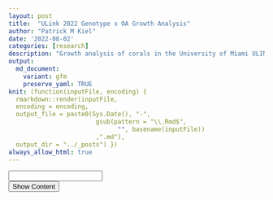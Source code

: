 ```yaml
---
layout: post
title:  "ULink 2022 Genotype x OA Growth Analysis"
author: "Patrick M Kiel"
date: '2022-08-02'
categories: [research]
description: "Growth analysis of corals in the University of Miami ULINK Genotype x ocean acidifcation experiment to test for mechanisms of resilience to global change within the critically endangered Acropora cervicornis."
output:
  md_document:
    variant: gfm
    preserve_yaml: TRUE
knit: (function(inputFile, encoding) {
  rmarkdown::render(inputFile, 
  encoding = encoding, 
  output_file = paste0(Sys.Date(), "-",
                        gsub(pattern = "\\.Rmd$",
                              "", basename(inputFile))
                        ,".md"), 
  output_dir = "../_posts") })
always_allow_html: true
---
```


<script type="text/javascript">
function verify() {
  <!-- set the password here -->
  if (document.getElementById('password').value === 'ulink') {
    document.getElementById('HIDDENDIV').classList.remove("hidden"); 
    document.getElementById('credentials').classList.add("hidden"); // Hide the div containing the credentials
  } else {
    alert('Invalid Password! You cannot view this content.');
    password.setSelectionRange(0, password.value.length);
  }
  return false;
}
</script>
<style type="text/css">
/*Change content Display */
.hidden {
  display: none;
}
</style>
<!-- The password box -->

<div id="credentials">

<input type="text" id="password" onkeydown="if (event.keyCode == 13) verify()" />
<br/>
<input id="button" type="button" value="Show Content" onclick="verify()" />

</div>

<!-- The content we want to show after password -->

<div id="HIDDENDIV" class="hidden" markdown="1">

<!-- Place all chunks, text, etc here as you would a normal RMarkdown document -->

# Overview

# Calcification Analysis

<img src="/notebook/images/ulinkGrowth2022/calcification graphs-1.png" width="40%" style="display: block; margin: auto;" /><img src="/notebook/images/ulinkGrowth2022/calcification graphs-2.png" width="40%" style="display: block; margin: auto;" />

There is some obvious genet-specific responses.

1.  Cheetos-B calcification rate was nearly identical across HCO2 and
    LCO2 groups. This genet also had high initial mortality and the
    worst survivorship rate throughout the experiment. It is entirely
    possible that this genotype did not do well in the aquariums and its
    diminished calcification rate is an effect of overall health and not
    treatment.

2.  SI-A and AC-2 had the highest average calcification rates and there
    was no significant difference between these two genotypes.

3.  When looking at just controls, the only significant different
    genotype is Cheetos-B. Thus, there is a difference in sensitivity to
    OA but no observable differences in ambient conditions.

<table class=" lightable-classic" style="font-family: &quot;Arial Narrow&quot;, &quot;Source Sans Pro&quot;, sans-serif; margin-left: auto; margin-right: auto;">
<caption>
Means of Treatment
</caption>
<thead>
<tr>
<th style="text-align:center;font-weight: bold;">
treatment
</th>
<th style="text-align:center;font-weight: bold;">
variable
</th>
<th style="text-align:center;font-weight: bold;">
n
</th>
<th style="text-align:center;font-weight: bold;">
mean
</th>
<th style="text-align:center;font-weight: bold;">
sd
</th>
</tr>
</thead>
<tbody>
<tr>
<td style="text-align:center;">
HCO2
</td>
<td style="text-align:center;">
dailyG
</td>
<td style="text-align:center;">
46
</td>
<td style="text-align:center;">
0.334
</td>
<td style="text-align:center;">
0.140
</td>
</tr>
<tr>
<td style="text-align:center;">
LCO2
</td>
<td style="text-align:center;">
dailyG
</td>
<td style="text-align:center;">
43
</td>
<td style="text-align:center;">
0.568
</td>
<td style="text-align:center;">
0.249
</td>
</tr>
</tbody>
</table>
<table class=" lightable-classic" style="font-family: &quot;Arial Narrow&quot;, &quot;Source Sans Pro&quot;, sans-serif; margin-left: auto; margin-right: auto;">
<caption>
Stats of Treatment
</caption>
<thead>
<tr>
<th style="text-align:center;font-weight: bold;">
.y.
</th>
<th style="text-align:center;font-weight: bold;">
group1
</th>
<th style="text-align:center;font-weight: bold;">
group2
</th>
<th style="text-align:center;font-weight: bold;">
n1
</th>
<th style="text-align:center;font-weight: bold;">
n2
</th>
<th style="text-align:center;font-weight: bold;">
statistic
</th>
<th style="text-align:center;font-weight: bold;">
df
</th>
<th style="text-align:center;font-weight: bold;">
p
</th>
<th style="text-align:center;font-weight: bold;">
p.signif
</th>
</tr>
</thead>
<tbody>
<tr>
<td style="text-align:center;">
dailyG
</td>
<td style="text-align:center;">
HCO2
</td>
<td style="text-align:center;">
LCO2
</td>
<td style="text-align:center;">
46
</td>
<td style="text-align:center;">
43
</td>
<td style="text-align:center;">
-5.512
</td>
<td style="text-align:center;">
87
</td>
<td style="text-align:center;">
0
</td>
<td style="text-align:center;">
\*\*\*\*
</td>
</tr>
</tbody>
</table>
<table class=" lightable-classic" style="font-family: &quot;Arial Narrow&quot;, &quot;Source Sans Pro&quot;, sans-serif; margin-left: auto; margin-right: auto;">
<caption>
Effect Size of Treatment
</caption>
<thead>
<tr>
<th style="text-align:center;font-weight: bold;">
.y.
</th>
<th style="text-align:center;font-weight: bold;">
group1
</th>
<th style="text-align:center;font-weight: bold;">
group2
</th>
<th style="text-align:center;font-weight: bold;">
effsize
</th>
<th style="text-align:center;font-weight: bold;">
n1
</th>
<th style="text-align:center;font-weight: bold;">
n2
</th>
<th style="text-align:center;font-weight: bold;">
magnitude
</th>
</tr>
</thead>
<tbody>
<tr>
<td style="text-align:center;">
dailyG
</td>
<td style="text-align:center;">
HCO2
</td>
<td style="text-align:center;">
LCO2
</td>
<td style="text-align:center;">
-1.1692
</td>
<td style="text-align:center;">
46
</td>
<td style="text-align:center;">
43
</td>
<td style="text-align:center;">
large
</td>
</tr>
</tbody>
</table>
<table class=" lightable-classic" style="font-family: &quot;Arial Narrow&quot;, &quot;Source Sans Pro&quot;, sans-serif; margin-left: auto; margin-right: auto;">
<caption>
TukeyHSD Results of Anova
</caption>
<thead>
<tr>
<th style="text-align:center;font-weight: bold;">
term
</th>
<th style="text-align:center;font-weight: bold;">
contrast
</th>
<th style="text-align:center;font-weight: bold;">
adj.p.value
</th>
<th style="text-align:center;font-weight: bold;">
significance
</th>
</tr>
</thead>
<tbody>
<tr>
<td style="text-align:center;">
treatment
</td>
<td style="text-align:center;">
LCO2-HCO2
</td>
<td style="text-align:center;">
0.0000
</td>
<td style="text-align:center;">
\*\*\*
</td>
</tr>
<tr>
<td style="text-align:center;">
treatment:genotype
</td>
<td style="text-align:center;">
HCO2:Cheetos-B-LCO2:AC-2
</td>
<td style="text-align:center;">
0.0000
</td>
<td style="text-align:center;">
\*\*\*
</td>
</tr>
<tr>
<td style="text-align:center;">
treatment:genotype
</td>
<td style="text-align:center;">
HCO2:MB-C-LCO2:AC-2
</td>
<td style="text-align:center;">
0.0000
</td>
<td style="text-align:center;">
\*\*\*
</td>
</tr>
<tr>
<td style="text-align:center;">
treatment:genotype
</td>
<td style="text-align:center;">
LCO2:SI-A-HCO2:Cheetos-B
</td>
<td style="text-align:center;">
0.0000
</td>
<td style="text-align:center;">
\*\*\*
</td>
</tr>
<tr>
<td style="text-align:center;">
treatment:genotype
</td>
<td style="text-align:center;">
LCO2:SI-A-HCO2:MB-C
</td>
<td style="text-align:center;">
0.0000
</td>
<td style="text-align:center;">
\*\*\*
</td>
</tr>
<tr>
<td style="text-align:center;">
genotype
</td>
<td style="text-align:center;">
SI-A-Cheetos-B
</td>
<td style="text-align:center;">
0.0004
</td>
<td style="text-align:center;">
\*\*\*
</td>
</tr>
<tr>
<td style="text-align:center;">
treatment:genotype
</td>
<td style="text-align:center;">
LCO2:AC-2-HCO2:AC-2
</td>
<td style="text-align:center;">
0.0004
</td>
<td style="text-align:center;">
\*\*\*
</td>
</tr>
<tr>
<td style="text-align:center;">
genotype
</td>
<td style="text-align:center;">
Cheetos-B-AC-2
</td>
<td style="text-align:center;">
0.0008
</td>
<td style="text-align:center;">
\*\*\*
</td>
</tr>
<tr>
<td style="text-align:center;">
treatment:genotype
</td>
<td style="text-align:center;">
LCO2:Cheetos-B-LCO2:AC-2
</td>
<td style="text-align:center;">
0.0020
</td>
<td style="text-align:center;">
\*\*
</td>
</tr>
<tr>
<td style="text-align:center;">
treatment:genotype
</td>
<td style="text-align:center;">
LCO2:SI-A-HCO2:AC-2
</td>
<td style="text-align:center;">
0.0051
</td>
<td style="text-align:center;">
\*\*
</td>
</tr>
<tr>
<td style="text-align:center;">
treatment:genotype
</td>
<td style="text-align:center;">
LCO2:SI-A-LCO2:Cheetos-B
</td>
<td style="text-align:center;">
0.0151
</td>
<td style="text-align:center;">
\*
</td>
</tr>
<tr>
<td style="text-align:center;">
treatment:genotype
</td>
<td style="text-align:center;">
HCO2:SI-A-LCO2:AC-2
</td>
<td style="text-align:center;">
0.0156
</td>
<td style="text-align:center;">
\*
</td>
</tr>
<tr>
<td style="text-align:center;">
genotype
</td>
<td style="text-align:center;">
SI-A-MB-C
</td>
<td style="text-align:center;">
0.0161
</td>
<td style="text-align:center;">
\*
</td>
</tr>
<tr>
<td style="text-align:center;">
treatment:genotype
</td>
<td style="text-align:center;">
LCO2:MB-C-HCO2:Cheetos-B
</td>
<td style="text-align:center;">
0.0184
</td>
<td style="text-align:center;">
\*
</td>
</tr>
<tr>
<td style="text-align:center;">
treatment:genotype
</td>
<td style="text-align:center;">
LCO2:MB-C-HCO2:MB-C
</td>
<td style="text-align:center;">
0.0235
</td>
<td style="text-align:center;">
\*
</td>
</tr>
<tr>
<td style="text-align:center;">
genotype
</td>
<td style="text-align:center;">
MB-C-AC-2
</td>
<td style="text-align:center;">
0.0303
</td>
<td style="text-align:center;">
\*
</td>
</tr>
<tr>
<td style="text-align:center;">
treatment:genotype
</td>
<td style="text-align:center;">
LCO2:SI-A-HCO2:SI-A
</td>
<td style="text-align:center;">
0.1224
</td>
<td style="text-align:center;">
NS
</td>
</tr>
<tr>
<td style="text-align:center;">
treatment:genotype
</td>
<td style="text-align:center;">
HCO2:SI-A-HCO2:Cheetos-B
</td>
<td style="text-align:center;">
0.1424
</td>
<td style="text-align:center;">
NS
</td>
</tr>
<tr>
<td style="text-align:center;">
treatment:genotype
</td>
<td style="text-align:center;">
LCO2:MB-C-LCO2:AC-2
</td>
<td style="text-align:center;">
0.1772
</td>
<td style="text-align:center;">
NS
</td>
</tr>
<tr>
<td style="text-align:center;">
treatment:genotype
</td>
<td style="text-align:center;">
HCO2:SI-A-HCO2:MB-C
</td>
<td style="text-align:center;">
0.1870
</td>
<td style="text-align:center;">
NS
</td>
</tr>
<tr>
<td style="text-align:center;">
treatment:genotype
</td>
<td style="text-align:center;">
LCO2:MB-C-LCO2:Cheetos-B
</td>
<td style="text-align:center;">
0.4524
</td>
<td style="text-align:center;">
NS
</td>
</tr>
<tr>
<td style="text-align:center;">
genotype
</td>
<td style="text-align:center;">
MB-C-Cheetos-B
</td>
<td style="text-align:center;">
0.4535
</td>
<td style="text-align:center;">
NS
</td>
</tr>
<tr>
<td style="text-align:center;">
treatment:genotype
</td>
<td style="text-align:center;">
LCO2:MB-C-HCO2:AC-2
</td>
<td style="text-align:center;">
0.4956
</td>
<td style="text-align:center;">
NS
</td>
</tr>
<tr>
<td style="text-align:center;">
treatment:genotype
</td>
<td style="text-align:center;">
LCO2:SI-A-LCO2:MB-C
</td>
<td style="text-align:center;">
0.6427
</td>
<td style="text-align:center;">
NS
</td>
</tr>
<tr>
<td style="text-align:center;">
treatment:genotype
</td>
<td style="text-align:center;">
HCO2:Cheetos-B-HCO2:AC-2
</td>
<td style="text-align:center;">
0.6949
</td>
<td style="text-align:center;">
NS
</td>
</tr>
<tr>
<td style="text-align:center;">
treatment:genotype
</td>
<td style="text-align:center;">
HCO2:MB-C-HCO2:AC-2
</td>
<td style="text-align:center;">
0.8038
</td>
<td style="text-align:center;">
NS
</td>
</tr>
<tr>
<td style="text-align:center;">
treatment:genotype
</td>
<td style="text-align:center;">
HCO2:SI-A-LCO2:Cheetos-B
</td>
<td style="text-align:center;">
0.8788
</td>
<td style="text-align:center;">
NS
</td>
</tr>
<tr>
<td style="text-align:center;">
treatment:genotype
</td>
<td style="text-align:center;">
HCO2:SI-A-HCO2:AC-2
</td>
<td style="text-align:center;">
0.9546
</td>
<td style="text-align:center;">
NS
</td>
</tr>
<tr>
<td style="text-align:center;">
treatment:genotype
</td>
<td style="text-align:center;">
LCO2:SI-A-LCO2:AC-2
</td>
<td style="text-align:center;">
0.9799
</td>
<td style="text-align:center;">
NS
</td>
</tr>
<tr>
<td style="text-align:center;">
treatment:genotype
</td>
<td style="text-align:center;">
LCO2:Cheetos-B-HCO2:Cheetos-B
</td>
<td style="text-align:center;">
0.9799
</td>
<td style="text-align:center;">
NS
</td>
</tr>
<tr>
<td style="text-align:center;">
treatment:genotype
</td>
<td style="text-align:center;">
HCO2:SI-A-LCO2:MB-C
</td>
<td style="text-align:center;">
0.9844
</td>
<td style="text-align:center;">
NS
</td>
</tr>
<tr>
<td style="text-align:center;">
treatment:genotype
</td>
<td style="text-align:center;">
HCO2:MB-C-LCO2:Cheetos-B
</td>
<td style="text-align:center;">
0.9948
</td>
<td style="text-align:center;">
NS
</td>
</tr>
<tr>
<td style="text-align:center;">
genotype
</td>
<td style="text-align:center;">
SI-A-AC-2
</td>
<td style="text-align:center;">
0.9987
</td>
<td style="text-align:center;">
NS
</td>
</tr>
<tr>
<td style="text-align:center;">
treatment:genotype
</td>
<td style="text-align:center;">
LCO2:Cheetos-B-HCO2:AC-2
</td>
<td style="text-align:center;">
0.9998
</td>
<td style="text-align:center;">
NS
</td>
</tr>
<tr>
<td style="text-align:center;">
treatment:genotype
</td>
<td style="text-align:center;">
HCO2:MB-C-HCO2:Cheetos-B
</td>
<td style="text-align:center;">
1.0000
</td>
<td style="text-align:center;">
NS
</td>
</tr>
</tbody>
</table>
<table class=" lightable-classic" style="font-family: &quot;Arial Narrow&quot;, &quot;Source Sans Pro&quot;, sans-serif; margin-left: auto; margin-right: auto;">
<caption>
Significance Letter Groups
</caption>
<thead>
<tr>
<th style="text-align:left;font-weight: bold;">
</th>
<th style="text-align:center;font-weight: bold;">
genotype
</th>
<th style="text-align:center;font-weight: bold;">
emmean
</th>
<th style="text-align:center;font-weight: bold;">
SE
</th>
<th style="text-align:center;font-weight: bold;">
df
</th>
<th style="text-align:center;font-weight: bold;">
lower.CL
</th>
<th style="text-align:center;font-weight: bold;">
upper.CL
</th>
<th style="text-align:center;font-weight: bold;">
.group
</th>
</tr>
</thead>
<tbody>
<tr>
<td style="text-align:left;">
3
</td>
<td style="text-align:center;">
Cheetos-B
</td>
<td style="text-align:center;">
0.2348
</td>
<td style="text-align:center;">
0.0589
</td>
<td style="text-align:center;">
81
</td>
<td style="text-align:center;">
0.1177
</td>
<td style="text-align:center;">
0.3519
</td>
<td style="text-align:center;">
a
</td>
</tr>
<tr>
<td style="text-align:left;">
5
</td>
<td style="text-align:center;">
MB-C
</td>
<td style="text-align:center;">
0.2553
</td>
<td style="text-align:center;">
0.0533
</td>
<td style="text-align:center;">
81
</td>
<td style="text-align:center;">
0.1494
</td>
<td style="text-align:center;">
0.3613
</td>
<td style="text-align:center;">
a
</td>
</tr>
<tr>
<td style="text-align:left;">
4
</td>
<td style="text-align:center;">
Cheetos-B
</td>
<td style="text-align:center;">
0.3232
</td>
<td style="text-align:center;">
0.0721
</td>
<td style="text-align:center;">
81
</td>
<td style="text-align:center;">
0.1797
</td>
<td style="text-align:center;">
0.4667
</td>
<td style="text-align:center;">
ab
</td>
</tr>
<tr>
<td style="text-align:left;">
1
</td>
<td style="text-align:center;">
AC-2
</td>
<td style="text-align:center;">
0.3641
</td>
<td style="text-align:center;">
0.0490
</td>
<td style="text-align:center;">
81
</td>
<td style="text-align:center;">
0.2666
</td>
<td style="text-align:center;">
0.4615
</td>
<td style="text-align:center;">
ab
</td>
</tr>
<tr>
<td style="text-align:left;">
7
</td>
<td style="text-align:center;">
SI-A
</td>
<td style="text-align:center;">
0.4404
</td>
<td style="text-align:center;">
0.0490
</td>
<td style="text-align:center;">
81
</td>
<td style="text-align:center;">
0.3429
</td>
<td style="text-align:center;">
0.5379
</td>
<td style="text-align:center;">
abc
</td>
</tr>
<tr>
<td style="text-align:left;">
6
</td>
<td style="text-align:center;">
MB-C
</td>
<td style="text-align:center;">
0.5047
</td>
<td style="text-align:center;">
0.0510
</td>
<td style="text-align:center;">
81
</td>
<td style="text-align:center;">
0.4033
</td>
<td style="text-align:center;">
0.6061
</td>
<td style="text-align:center;">
bcd
</td>
</tr>
<tr>
<td style="text-align:left;">
8
</td>
<td style="text-align:center;">
SI-A
</td>
<td style="text-align:center;">
0.6276
</td>
<td style="text-align:center;">
0.0472
</td>
<td style="text-align:center;">
81
</td>
<td style="text-align:center;">
0.5337
</td>
<td style="text-align:center;">
0.7215
</td>
<td style="text-align:center;">
cd
</td>
</tr>
<tr>
<td style="text-align:left;">
2
</td>
<td style="text-align:center;">
AC-2
</td>
<td style="text-align:center;">
0.6952
</td>
<td style="text-align:center;">
0.0533
</td>
<td style="text-align:center;">
81
</td>
<td style="text-align:center;">
0.5892
</td>
<td style="text-align:center;">
0.8011
</td>
<td style="text-align:center;">
d
</td>
</tr>
</tbody>
</table>

The mean calcification rate in the HCO2 group was mean 0.334 (SD = 0.14)
mg/g/day, whereas the mean in the LCO2 group was 0.568 (SD = 0.249). A
Student two-samples t-test showed that the difference was statistically
significant, t(87) = -5.512, p &lt; 0.0001, d = -1.169. Thus, the ocean
acidification group saw on average a 41% reduction in calcification
rates.

# Linear Extension

</div>
